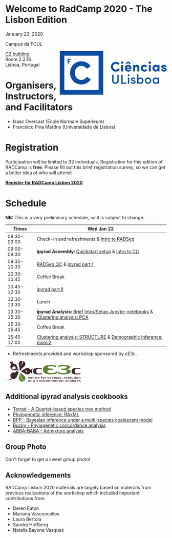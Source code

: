 # Welcome to RadCamp 2020 - The Lisbon Edition

January 22, 2020

Campus da FCUL

<div style="float: right"><img src="logos/FCUL.png" /></div>

[C2 building](https://goo.gl/maps/pAwdY8oLWgzguNcq7)  
Room 2.2.16  
Lisboa, Portugal

# Organisers, Instructors, and Facilitators

  - Isaac Overcast (Ecole Normale Superieure)
  - Francisco Pina Martins (Universidade de Lisboa)

# Registration

Participation will be limited to 32 individuals. Registration for this edition
of RADCamp is **free**. Please fill out this brief registration survey, so we
can get a better idea of who will attend:

[**Register for RADCamp Lisbon 2020**](https://docs.google.com/forms/d/129_FxaL50mF-twSHeA8_qO8MMeYyy4JL_uVgrMB2O04/edit?ts=5dfff823)

# Schedule

__NB:__ This is a very preliminary schedule, so it is subject to change.

Times           | Wed Jan 22 |
-----           | ------ |
08:30-09:00     | Check-in and refreshments & [Intro to RADSeq](00_Intro_RAD.md) |
09:00-09:30     | **ipyrad Assembly:** [Quickstart setup](ipyrad_Install_Quickstart.md) & [Intro to CLI](02_intro_linux_CLI.md) |
09:30-10:30     | [RADSeq QC](01_setup_qc.md) & [ipyrad part I](02_ipyrad_partI_CLI.md) |
10:30-10:45     | Coffee Break |
10:45-12:30     | [ipyrad part II](03_ipyrad_partII_CLI.md)
12:30-13:30      | Lunch |
13:30-15:30      | **ipyrad Analysis:** [Brief Intro/Setup Jupyter notebooks](Jupyter_Notebook_Setup.md) & [Clustering analysis: PCA](04_PCA_API.md) | 
15:30-15:45     | Coffee Break |
15:45-17:00      | [Clustering analysis: STRUCTURE](05_STRUCTURE_API.md) & [Demographic Inference: momi2](07_momi2_API.md) |

* Refreshments provided and workshop sponsored by cE3c.

![cE3c](logos/cE3c.png)

## Additional ipyrad analysis cookbooks
* [Tetrad - A Quartet-based species tree method](https://nbviewer.jupyter.org/github/dereneaton/ipyrad/blob/master/tests/cookbook-tetrad.ipynb)
* [Phylogenetic inference: RAxML](06_RAxML_API.md)
* [BPP - Bayesian inference under a multi-species coalescent model](https://nbviewer.jupyter.org/github/dereneaton/ipyrad/blob/master/tests/cookbook-bpp-species-delimitation.ipynb)
* [Bucky - Phylogenetic concordance analysis](https://nbviewer.jupyter.org/github/dereneaton/ipyrad/blob/master/tests/cookbook-bucky.ipynb)
* [ABBA-BABA - Admixture analysis](https://nbviewer.jupyter.org/github/dereneaton/ipyrad/blob/master/tests/cookbook-abba-baba.ipynb)

## Group Photo
Don't forget to get a sweet group photo!

## Acknowledgements
RADCamp Lisbon 2020 materials are largely based on materials from previous
realizations of the workshop which included important contributions from:
* Deren Eaton
* Mariana Vasconcellos
* Laura Bertola
* Sandra Hoffberg
* Natalia Bayona Vasquez
